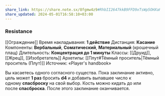 ```yaml
---
share_link: https://share.note.sx/8fgmw4z9#RhbII2647kkB9FFD9xTsWp5OHXaRK5O5WeOculOxed4
share_updated: 2024-05-01T16:58:10+03:00
---
```

### Resistance
[[Ограждение]]
Время накладывания: **1 действие**
Дистанция: **Касание**
Компоненты: **Вербальный**, **Соматический**, **Материальный** (крошечный плащ)
Длительность: **Концентрация до 1 минуты**
Классы: [[Друид]], [[Жрец]], [[Изобретатель]]
Архетипы: [[Плут#Тёмный проситель|Тёмный проситель (Плут)]]
Источник: «Player's handbook»

Вы касаетесь одного согласного существа. Пока заклинание активно, цель может **1 раз** бросить **d4** и добавить выпавшее число к одному **спасброску** на свой выбор. Кость можно кидать до или после **спасброска**. После этого заклинание оканчивается.